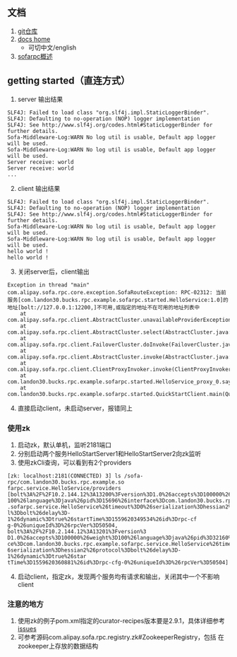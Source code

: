 ## 文档
1. [git仓库](https://github.com/sofastack/sofa-rpc)
2. [docs home](https://www.sofastack.tech/sofa-rpc/docs/Home)
    - 可切中文/english
3. [sofarpc概述](https://tech.antfin.com/docs/2/56207#)

## getting started（直连方式）
1. server 输出结果
```
SLF4J: Failed to load class "org.slf4j.impl.StaticLoggerBinder".
SLF4J: Defaulting to no-operation (NOP) logger implementation
SLF4J: See http://www.slf4j.org/codes.html#StaticLoggerBinder for further details.
Sofa-Middleware-Log:WARN No log util is usable, Default app logger will be used.
Sofa-Middleware-Log:WARN No log util is usable, Default app logger will be used.
Server receive: world
Server receive: world
...
```

2. client 输出结果
```
SLF4J: Failed to load class "org.slf4j.impl.StaticLoggerBinder".
SLF4J: Defaulting to no-operation (NOP) logger implementation
SLF4J: See http://www.slf4j.org/codes.html#StaticLoggerBinder for further details.
Sofa-Middleware-Log:WARN No log util is usable, Default app logger will be used.
Sofa-Middleware-Log:WARN No log util is usable, Default app logger will be used.
hello world ! 
hello world ! 
```

3. 关闭server后，client输出
```
Exception in thread "main" com.alipay.sofa.rpc.core.exception.SofaRouteException: RPC-02312: 当前服务[com.landon30.bucks.rpc.example.sofarpc.started.HelloService:1.0]的地址[bolt://127.0.0.1:12200,]不可用,或指定的地址不在可用的地址列表中 
	at com.alipay.sofa.rpc.client.AbstractCluster.unavailableProviderException(AbstractCluster.java:436)
	at com.alipay.sofa.rpc.client.AbstractCluster.select(AbstractCluster.java:397)
	at com.alipay.sofa.rpc.client.FailoverCluster.doInvoke(FailoverCluster.java:64)
	at com.alipay.sofa.rpc.client.AbstractCluster.invoke(AbstractCluster.java:288)
	at com.alipay.sofa.rpc.client.ClientProxyInvoker.invoke(ClientProxyInvoker.java:83)
	at com.landon30.bucks.rpc.example.sofarpc.started.HelloService_proxy_0.sayHello(HelloService_proxy_0.java)
	at com.landon30.bucks.rpc.example.sofarpc.started.QuickStartClient.main(QuickStartClient.java:32)
```

4. 直接启动client，未启动server，报错同上

### 使用zk
1. 启动zk，默认单机，监听2181端口
2. 分别启动两个服务HelloStartServer1和HelloStartServer2向zk监听
3. 使用zkCli查询，可以看到有2个providers

```
[zk: localhost:2181(CONNECTED) 3] ls /sofa-rpc/com.landon30.bucks.rpc.example.so
farpc.service.HelloService/providers
[bolt%3A%2F%2F10.2.144.12%3A13200%3Fversion%3D1.0%26accepts%3D100000%26weight%3D
100%26language%3Djava%26pid%3D15696%26interface%3Dcom.landon30.bucks.rpc.example
.sofarpc.service.HelloService%26timeout%3D0%26serialization%3Dhessian2%26protoco
l%3Dbolt%26delay%3D-1%26dynamic%3Dtrue%26startTime%3D1559620349534%26id%3Drpc-cf
g-0%26uniqueId%3D%26rpcVer%3D50504, bolt%3A%2F%2F10.2.144.12%3A13201%3Fversion%3
D1.0%26accepts%3D100000%26weight%3D100%26language%3Djava%26pid%3D32160%26interfa
ce%3Dcom.landon30.bucks.rpc.example.sofarpc.service.HelloService%26timeout%3D0%2
6serialization%3Dhessian2%26protocol%3Dbolt%26delay%3D-1%26dynamic%3Dtrue%26star
tTime%3D1559620360881%26id%3Drpc-cfg-0%26uniqueId%3D%26rpcVer%3D50504]
```
4. 启动client，指定zk，发现两个服务均有请求和输出，关闭其中一个不影响client

### 注意的地方
1. 使用zk的例子pom.xml指定的curator-recipes版本要是2.9.1，具体详细参考[issues](https://github.com/sofastack/sofa-rpc/issues/331)
2. 可参考源码com.alipay.sofa.rpc.registry.zk#ZookeeperRegistry，包括 在zookeeper上存放的数据结构